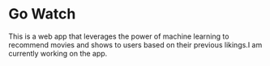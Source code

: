 # Go Watch
This is a web app that leverages the power of machine learning to recommend movies and shows to users based on their previous likings.I am currently working on the app.
